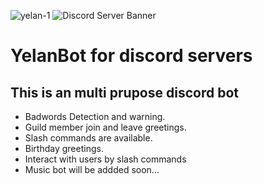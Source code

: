![yelan-1](https://github.com/f-mohamed-abdullah/YelanBot/assets/115330277/26d1134c-478d-45ff-afbe-1c76d5210f87)
![Discord Server Banner](https://discordapp.com/api/guilds/1150429036833677433/widget.png?style=banner2)
# YelanBot for discord servers
## This is an multi prupose discord bot 
- Badwords Detection and warning.
- Guild member join and leave greetings.
- Slash commands are available.
- Birthday greetings.
- Interact with users by slash commands
- Music bot will be addded soon...
